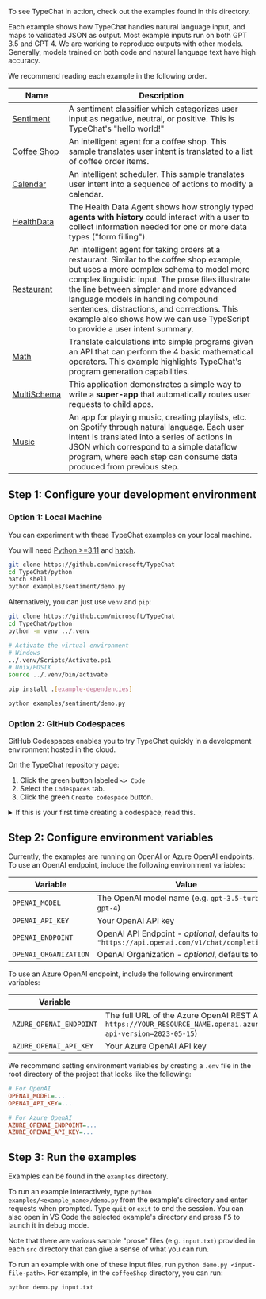 
To see TypeChat in action, check out the examples found in this directory.

Each example shows how TypeChat handles natural language input, and maps to validated JSON as output. Most example inputs run on both GPT 3.5 and GPT 4.
We are working to reproduce outputs with other models.
Generally, models trained on both code and natural language text have high accuracy.

We recommend reading each example in the following order.


| Name | Description |
| ---- | ----------- |
| [Sentiment](https://github.com/microsoft/TypeChat/tree/main/python/examples/sentiment) | A sentiment classifier which categorizes user input as negative, neutral, or positive. This is TypeChat's "hello world!" |
| [Coffee Shop](https://github.com/microsoft/TypeChat/tree/main/python/examples/coffeeShop) | An intelligent agent for a coffee shop. This sample translates user intent is translated to a list of coffee order items.
| [Calendar](https://github.com/microsoft/TypeChat/tree/main/python/examples/calendar) | An intelligent scheduler. This sample translates user intent into a sequence of actions to modify a calendar. |
| [HealthData](https://github.com/microsoft/TypeChat/tree/main/python/examples/healthData) | The Health Data Agent shows how strongly typed **agents with history** could interact with a user to collect information needed for one or more data types ("form filling"). |
| [Restaurant](https://github.com/microsoft/TypeChat/tree/main/python/examples/restaurant) | An intelligent agent for taking orders at a restaurant. Similar to the coffee shop example, but uses a more complex schema to model more complex linguistic input. The prose files illustrate the line between simpler and more advanced language models in handling compound sentences, distractions, and corrections. This example also shows how we can use TypeScript to provide a user intent summary. |
| [Math](https://github.com/microsoft/TypeChat/tree/main/python/examples/math) | Translate calculations into simple programs given an API that can perform the 4 basic mathematical operators. This example highlights TypeChat's program generation capabilities. |
| [MultiSchema](https://github.com/microsoft/TypeChat/tree/main/python/examples/multiSchema) | This application demonstrates a simple way to write a **super-app** that automatically routes user requests to child apps. |
| [Music](https://github.com/microsoft/TypeChat/tree/main/python/examples/music) | An app for playing music, creating playlists, etc. on Spotify through natural language. Each user intent is translated into a series of actions in JSON which correspond to a simple dataflow program, where each step can consume data produced from previous step. |

## Step 1: Configure your development environment

### Option 1: Local Machine

You can experiment with these TypeChat examples on your local machine.

You will need [Python >=3.11](https://www.python.org/downloads/) and [hatch](https://hatch.pypa.io/1.6/install/).

```sh
git clone https://github.com/microsoft/TypeChat
cd TypeChat/python
hatch shell
python examples/sentiment/demo.py
```

Alternatively, you can just use `venv` and `pip`:

```sh
git clone https://github.com/microsoft/TypeChat
cd TypeChat/python
python -m venv ../.venv

# Activate the virtual environment
# Windows
../.venv/Scripts/Activate.ps1
# Unix/POSIX
source ../.venv/bin/activate

pip install .[example-dependencies]

python examples/sentiment/demo.py
```

### Option 2: GitHub Codespaces

GitHub Codespaces enables you to try TypeChat quickly in a development environment hosted in the cloud.

On the TypeChat repository page:

1. Click the green button labeled `<> Code`
2. Select the `Codespaces` tab.
3. Click the green `Create codespace` button.

<details>
<summary>If this is your first time creating a codespace, read this.</summary>

If this is your first time creating a codespace on this repository, GitHub will take a moment to create a dev container image for your session.
Once the image has been created, the browser will load Visual Studio Code in a developer environment automatically configured with the necessary prerequisites, TypeChat cloned, and packages installed.

Remember that you are running in the cloud, so all changes you make to the source tree must be committed and pushed before destroying the codespace. GitHub accounts are usually configured to automatically delete codespaces that have been inactive for 30 days.

For more information, see the [GitHub Codespaces Overview](https://docs.github.com/en/codespaces/overview)
</details>

## Step 2: Configure environment variables

Currently, the examples are running on OpenAI or Azure OpenAI endpoints.
To use an OpenAI endpoint, include the following environment variables:

| Variable | Value |
|----------|-------|
| `OPENAI_MODEL`| The OpenAI model name (e.g. `gpt-3.5-turbo` or `gpt-4`) |
| `OPENAI_API_KEY` | Your OpenAI API key  |
| `OPENAI_ENDPOINT` | OpenAI API Endpoint - *optional*,  defaults to `"https://api.openai.com/v1/chat/completions"` |
| `OPENAI_ORGANIZATION` | OpenAI Organization - *optional*, defaults to `""` |

To use an Azure OpenAI endpoint, include the following environment variables:

| Variable | Value |
|----------|-------|
| `AZURE_OPENAI_ENDPOINT` | The full URL of the Azure OpenAI REST API (e.g. `https://YOUR_RESOURCE_NAME.openai.azure.com/openai/deployments/YOUR_DEPLOYMENT_NAME/chat/completions?api-version=2023-05-15`) |
| `AZURE_OPENAI_API_KEY` | Your Azure OpenAI API key |

We recommend setting environment variables by creating a `.env` file in the root directory of the project that looks like the following:

```ini
# For OpenAI
OPENAI_MODEL=...
OPENAI_API_KEY=...

# For Azure OpenAI
AZURE_OPENAI_ENDPOINT=...
AZURE_OPENAI_API_KEY=...
```

## Step 3: Run the examples

Examples can be found in the `examples` directory.

To run an example interactively, type `python examples/<example_name>/demo.py` from the example's directory and enter requests when prompted. Type `quit` or `exit` to end the session. You can also open in VS Code the selected example's directory and press <kbd>F5</kbd> to launch it in debug mode.

Note that there are various sample "prose" files (e.g. `input.txt`) provided in each `src` directory that can give a sense of what you can run.

To run an example with one of these input files, run `python demo.py <input-file-path>`.
For example, in the `coffeeShop` directory, you can run:

```
python demo.py input.txt
```